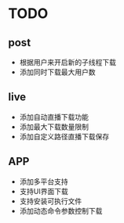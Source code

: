 # TODO

## post

- 根据用户来开启新的子线程下载
- 添加同时下载最大用户数

## live

- 添加自动直播下载功能
- 添加最大下载数量限制
- 添加自定义路径直播下载保存

## APP
- 添加多平台支持
- 支持UI界面下载
- 支持安装可执行文件
- 添加动态命令参数控制下载